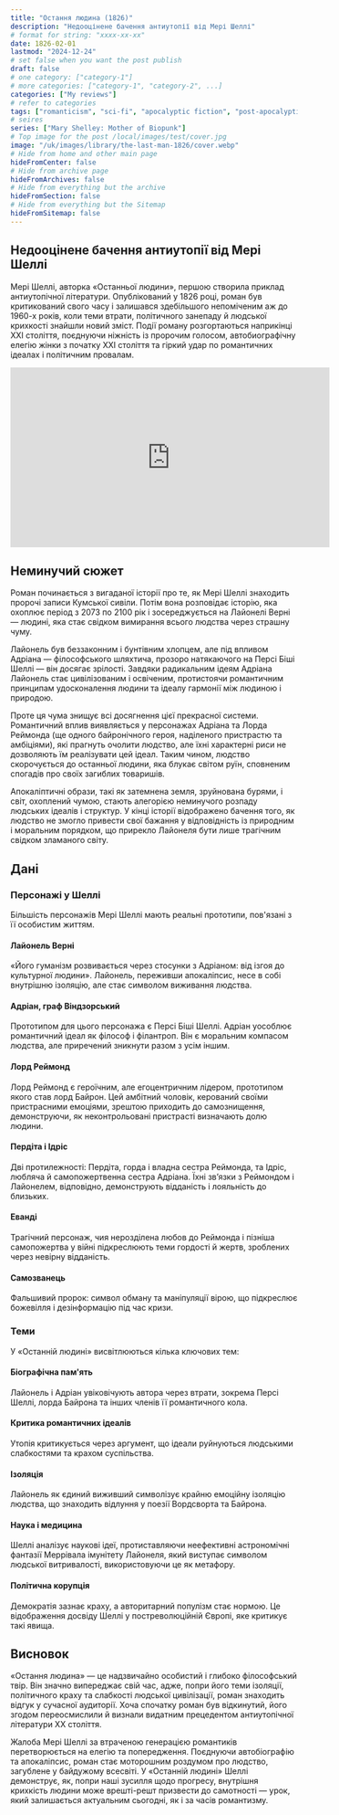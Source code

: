 ```yaml
---
title: "Остання людина (1826)"
description: "Недооцінене бачення антиутопії від Мері Шеллі"
# format for string: "xxxx-xx-xx"
date: 1826-02-01
lastmod: "2024-12-24"
# set false when you want the post publish
draft: false
# one category: ["category-1"]
# more categories: ["category-1", "category-2", ...]
categories: ["My reviews"]
# refer to categories
tags: ["romanticism", "sci-fi", "apocalyptic fiction", "post-apocalyptic fiction", "dying earth", "folklore", "pandemic", "mary shelley"]
# seires
series: ["Mary Shelley: Mother of Biopunk"]
# Top image for the post /local/images/test/cover.jpg
image: "/uk/images/library/the-last-man-1826/cover.webp"
# Hide from home and other main page
hideFromCenter: false
# Hide from archive page
hideFromArchives: false
# Hide from everything but the archive
hideFromSection: false
# Hide from everything but the Sitemap
hideFromSitemap: false
---
```

## Недооцінене бачення антиутопії від Мері Шеллі

Мері Шеллі, авторка «Останньої людини», першою створила приклад антиутопічної літератури. Опублікований у 1826 році, роман був критикований свого часу і залишався здебільшого непоміченим аж до 1960-х років, коли теми втрати, політичного занепаду й людської крихкості знайшли новий зміст. Події роману розгортаються наприкінці XXI століття, поєднуючи ніжність із пророчим голосом, автобиографічну елегію жінки з початку XXI століття та гіркий удар по романтичних ідеалах і політичним провалам.

<div class="t_center castration cover p_relative atcScreen">
	<iframe width="560" height="315" src="https://www.youtube.com/embed/7J3AqftvBrs?si=L9dabNBa2TkFcVpo" title="YouTube video player" frameborder="0" allow="accelerometer; autoplay; clipboard-write; encrypted-media; gyroscope; picture-in-picture; web-share" referrerpolicy="strict-origin-when-cross-origin" allowfullscreen></iframe>
</div>

## Неминучий сюжет

Роман починається з вигаданої історії про те, як Мері Шеллі знаходить пророчі записи Кумської сивіли. Потім вона розповідає історію, яка охоплює період з 2073 по 2100 рік і зосереджується на Лайонелі Верні — людині, яка стає свідком вимирання всього людства через страшну чуму.

Лайонель був беззаконним і бунтівним хлопцем, але під впливом Адріана — філософського шляхтича, прозоро натякаючого на Персі Біші Шеллі — він досягає зрілості. Завдяки радикальним ідеям Адріана Лайонель стає цивілізованим і освіченим, протистоячи романтичним принципам удосконалення людини та ідеалу гармонії між людиною і природою.

Проте ця чума знищує всі досягнення цієї прекрасної системи. Романтичний вплив виявляється у персонажах Адріана та Лорда Реймонда (ще одного байронічного героя, наділеного пристрастю та амбіціями), які прагнуть очолити людство, але їхні характерні риси не дозволяють їм реалізувати цей ідеал. Таким чином, людство скорочується до останньої людини, яка блукає світом руїн, сповненим спогадів про своїх загиблих товаришів.

Апокаліптичні образи, такі як затемнена земля, зруйнована бурями, і світ, охоплений чумою, стають алегорією неминучого розпаду людських ідеалів і структур. У кінці історії відображено бачення того, як людство не змогло привести свої бажання у відповідність із природним і моральним порядком, що прирекло Лайонеля бути лише трагічним свідком зламаного світу.

## Дані

### Персонажі у Шеллі

Більшість персонажів Мері Шеллі мають реальні прототипи, пов'язані з її особистим життям.

#### Лайонель Верні

«Його гуманізм розвивається через стосунки з Адріаном: від ізгоя до культурної людини». Лайонель, переживши апокаліпсис, несе в собі внутрішню ізоляцію, але стає символом виживання людства.

#### Адріан, граф Віндзорський

Прототипом для цього персонажа є Персі Біші Шеллі. Адріан уособлює романтичний ідеал як філософ і філантроп. Він є моральним компасом людства, але приречений зникнути разом з усім іншим.

#### Лорд Реймонд

Лорд Реймонд є героїчним, але егоцентричним лідером, прототипом якого став лорд Байрон. Цей амбітний чоловік, керований своїми пристрасними емоціями, зрештою приходить до самознищення, демонструючи, як неконтрольовані пристрасті визначають долю людини.

#### Пердіта і Ідріс

Дві протилежності: Пердіта, горда і владна сестра Реймонда, та Ідріс, любляча й самопожертвенна сестра Адріана. Їхні зв’язки з Реймондом і Лайонелем, відповідно, демонструють відданість і лояльність до близьких.

#### Еванді

Трагічний персонаж, чия нерозділена любов до Реймонда і пізніша самопожертва у війні підкреслюють теми гордості й жертв, зроблених через невірну відданість.

#### Самозванець

Фальшивий пророк: символ обману та маніпуляції вірою, що підкреслює божевілля і дезінформацію під час кризи.

### Теми

У «Останній людині» висвітлюються кілька ключових тем:

#### Біографічна пам'ять

Лайонель і Адріан увіковічують автора через втрати, зокрема Персі Шеллі, лорда Байрона та інших членів її романтичного кола.

#### Критика романтичних ідеалів

Утопія критикується через аргумент, що ідеали руйнуються людськими слабкостями та крахом суспільства.

#### Ізоляція

Лайонель як єдиний виживший символізує крайню емоційну ізоляцію людства, що знаходить відлуння у поезії Вордсворта та Байрона.

#### Наука і медицина

Шеллі аналізує наукові ідеї, протиставляючи неефективні астрономічні фантазії Меррівала імунітету Лайонеля, який виступає символом людської витривалості, використовуючи це як метафору.

#### Політична корупція

Демократія зазнає краху, а авторитарний популізм стає нормою. Це відображення досвіду Шеллі у постреволюційній Європі, яке критикує такі явища.

## Висновок

«Остання людина» — це надзвичайно особистий і глибоко філософський твір. Він значно випереджає свій час, адже, попри його теми ізоляції, політичного краху та слабкості людської цивілізації, роман знаходить відгук у сучасної аудиторії. Хоча спочатку роман був відкинутий, його згодом переосмислили й визнали видатним прецедентом антиутопічної літератури XX століття.

Жалоба Мері Шеллі за втраченою генерацією романтиків перетворюється на елегію та попередження. Поєднуючи автобіографію та апокаліпсис, роман стає моторошним роздумом про людство, загублене у байдужому всесвіті. У «Останній людині» Шеллі демонструє, як, попри наші зусилля щодо прогресу, внутрішня крихкість людини може врешті-решт призвести до самотності — урок, який залишається актуальним сьогодні, як і за часів романтизму.